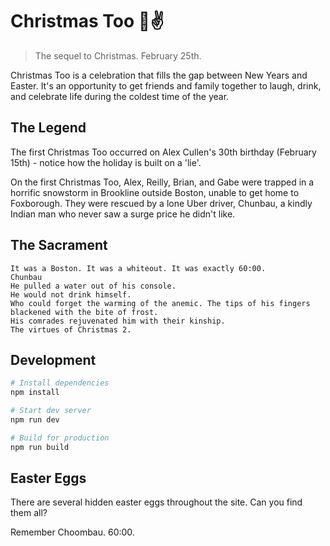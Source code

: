 # Christmas Too 🎄✌️

> The sequel to Christmas. February 25th.

Christmas Too is a celebration that fills the gap between New Years and Easter. It's an opportunity to get friends and family together to laugh, drink, and celebrate life during the coldest time of the year.

## The Legend

The first Christmas Too occurred on Alex Cullen's 30th birthday (February 15th) - notice how the holiday is built on a 'lie'. 

On the first Christmas Too, Alex, Reilly, Brian, and Gabe were trapped in a horrific snowstorm in Brookline outside Boston, unable to get home to Foxborough. They were rescued by a lone Uber driver, Chunbau, a kindly Indian man who never saw a surge price he didn't like.

## The Sacrament

```
It was a Boston. It was a whiteout. It was exactly 60:00. 
Chunbau
He pulled a water out of his console. 
He would not drink himself. 
Who could forget the warming of the anemic. The tips of his fingers blackened with the bite of frost. 
His comrades rejuvenated him with their kinship. 
The virtues of Christmas 2.
```


## Development

```bash
# Install dependencies
npm install

# Start dev server
npm run dev

# Build for production
npm run build
```

## Easter Eggs

There are several hidden easter eggs throughout the site. Can you find them all?

Remember Choombau. 60:00.